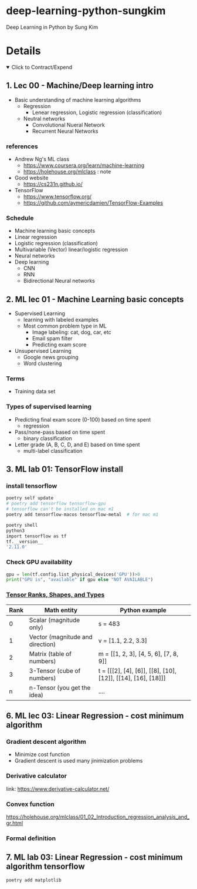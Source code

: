 # deep-learning-python-sungkim

Deep Learning in Python by Sung Kim

# Details

<details open>
  <summary>Click to Contract/Expend</summary>

## 1. Lec 00 - Machine/Deep learning intro

- Basic understanding of machine learning algorithms
  - Regression
    - Lenear regression, Logistic regression (classification)
  - Neutral networks
    - Convolutional Nueral Network
    - Recurrent Neural Networks

### references

- Andrew Ng's ML class
  - https://www.coursera.org/learn/machine-learning
  - https://holehouse.org/mlclass : note
- Good website
  - https://cs231n.github.io/
- TensorFlow
  - https://www.tensorflow.org/
  - https://github.com/aymericdamien/TensorFlow-Examples

### Schedule

- Machine learning basic concepts
- Linear regression
- Logistic regression (classification)
- Multivariable (Vector) linear/logistic regression
- Neural networks
- Deep learning
  - CNN
  - RNN
  - Bidirectional Neural networks

## 2. ML lec 01 - Machine Learning basic concepts

- Supervised Learning
  - learning with labeled examples
  - Most common problem type in ML
    - Image labeling: cat, dog, car, etc
    - Email spam filter
    - Predicting exam score
- Unsupervised Learning
  - Google news grouping
  - Word clustering

### Terms

- Training data set

### Types of supervised learning

- Predicting final exam score (0-100) based on time spent
  - regression
- Pass/none-pass based on time spent
  - binary classification
- Letter grade (A, B, C, D, and E) based on time spent
  - multi-label classification

## 3. ML lab 01: TensorFlow install

### install tensorflow

```sh
poetry self update
# poetry add tensorflow tensorflow-gpu
# tensorflow can't be installed on mac m1
poetry add tensorflow-macos tensorflow-metal  # for mac m1

poetry shell
python3
import tensorflow as tf
tf.__version__
'2.11.0'
```

### Check GPU availability

```py
gpu = len(tf.config.list_physical_devices('GPU'))>0
print("GPU is", "available" if gpu else "NOT AVAILABLE")
```

### [Tensor Ranks, Shapes, and Types](https://chromium.googlesource.com/external/github.com/tensorflow/tensorflow/+/r0.7/tensorflow/g3doc/resources/dims_types.md#rank)

| Rank | Math entity                      | Python example                                               |
| ---- | -------------------------------- | ------------------------------------------------------------ |
| 0    | Scalar (magnitude only)          | s = 483                                                      |
| 1    | Vector (magnitude and direction) | v = [1.1, 2.2, 3.3]                                          |
| 2    | Matrix (table of numbers)        | m = [[1, 2, 3], [4, 5, 6], [7, 8, 9]]                        |
| 3    | 3-Tensor (cube of numbers)       | t = [[[2], [4], [6]], [[8], [10], [12]], [[14], [16], [18]]] |
| n    | n-Tensor (you get the idea)      | ....                                                         |

## 6. ML lec 03: Linear Regression - cost minimum algorithm

### Gradient descent algorithm

- Minimize cost function
- Gradient descent is used many jinimization problems

### Derivative calculator

link: https://www.derivative-calculator.net/

### Convex function

https://holehouse.org/mlclass/01_02_Introduction_regression_analysis_and_gr.html

### Formal definition

## 7. ML lab 03: Linear Regression - cost minimum algorithm tensorflow

```sh
poetry add matplotlib
```

</details>
